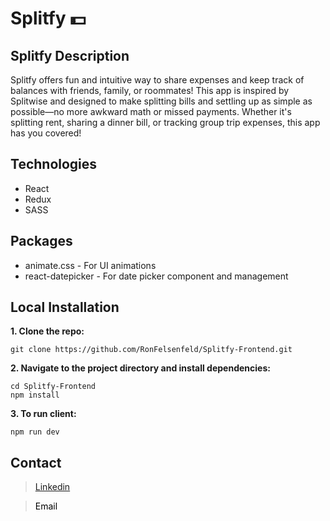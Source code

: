 # Splitfy 💵

## Splitfy Description

Splitfy offers fun and intuitive way to share expenses and keep track of balances with friends, family, or roommates! This app is inspired by Splitwise and designed to make splitting bills and settling up as simple as possible—no more awkward math or missed payments. Whether it's splitting rent, sharing a dinner bill, or tracking group trip expenses, this app has you covered!

## Technologies

- React
- Redux
- SASS

## Packages

- animate.css - For UI animations
- react-datepicker - For date picker component and management

## Local Installation

**1. Clone the repo:**

```
git clone https://github.com/RonFelsenfeld/Splitfy-Frontend.git
```

**2. Navigate to the project directory and install dependencies:**

```
cd Splitfy-Frontend
npm install
```

**3. To run client:**

```
npm run dev
```

## Contact

> [Linkedin](https://www.linkedin.com/in/ron-felsenfeld/)<br>

> <a href="mailto:ronfelsenfeld@gmail.com" style="vertical-align: middle; text-decoration: none; color: black;">Email</a>
